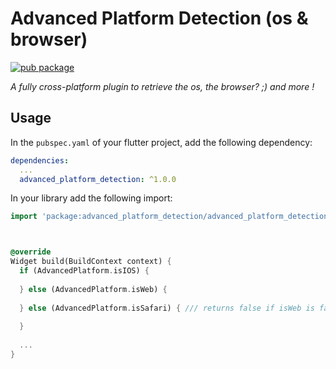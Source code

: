# Advanced Platform Detection (os & browser)

[![pub package](https://img.shields.io/pub/v/advanced_platform_detection.svg)](https://pub.dartlang.org/packages/advanced_platform_detection)

<i>A fully cross-platform plugin to retrieve the os, the browser? ;) and more !</i>

## Usage

In the `pubspec.yaml` of your flutter project, add the following dependency:

```yaml
dependencies:
  ...
  advanced_platform_detection: ^1.0.0
```

In your library add the following import:

```dart
import 'package:advanced_platform_detection/advanced_platform_detection.dart';



@override
Widget build(BuildContext context) {
  if (AdvancedPlatform.isIOS) {
    
  } else (AdvancedPlatform.isWeb) {
    
  } else (AdvancedPlatform.isSafari) { /// returns false if isWeb is false...
    
  }
  
  ...
}

```

